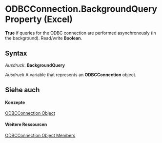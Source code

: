 
# ODBCConnection.BackgroundQuery Property (Excel)

 **True** if queries for the ODBC connection are performed asynchronously (in the background). Read/write **Boolean**.


## Syntax

 _Ausdruck_. **BackgroundQuery**

 _Ausdruck_ A variable that represents an **ODBCConnection** object.


## Siehe auch


#### Konzepte


[ODBCConnection Object](b880ebec-15a4-5a3d-ef02-db73106db9c9.md)
#### Weitere Ressourcen


[ODBCConnection Object Members](http://msdn.microsoft.com/library/d13b91f3-a89f-7dd7-7a98-f1d952f3b047%28Office.15%29.aspx)